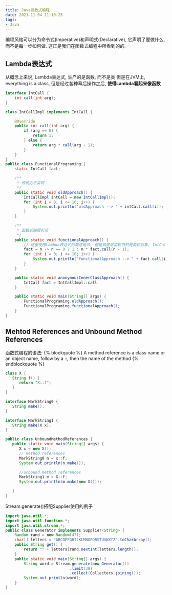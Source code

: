 ```yaml
---
title: Java函数式编程
date: 2021-11-04 11:10:25
tags:
- Java
---
```

编程风格可以分为命令式(Imperative)和声明式(Declarative), 它声明了要做什么, 而不是每一步如何做. 
这正是我们在函数式编程中所看到的的.

## Lambda表达式
从概念上来说, Lambda表达式, 生产的是函数, 而不是类
但是在JVM上, everything is a class, 但是经过各种幕后操作之后, **使得Lambda看起来像函数**
```java
interface IntCall {
	int call(int arg);
}

class IntCallImpl implements IntCall {

	@Override
	public int call(int arg) {
		if (arg == 0) {
			return 1;
		} else {
			return arg * call(arg - 1);
		}
	}
}
public class FunctionalPrograming {
	static IntCall fact;

	/**
	 * 传统方法实现
	 */
	public static void oldApproach() {
		IntCallImpl intCall = new IntCallImpl();
		for (int i = 0; i <= 10; i++) {
			System.out.println("oldApproach --> " + intCall.call(i));
		}
	}

	/**
	 * 函数式编程实现
	 */
	public static void functionalApproach() {
        // 这里使用Lambda表达式的简洁语法, 但是其底层实现仍然是类和对象, IntCallImpl的步骤可能一步也没有少, 只是看起来像生成了一个函数.
		fact = n -> n == 0 ? 1 : n * fact.call(n - 1);
		for (int i = 0; i <= 10; i++) {
			System.out.println("functionalApproach --> " + fact.call(i));
		}
	}

    public static void anonymousInnerClassApproach() {
        IntCall fact = IntCallImpl::call
    }

	public static void main(String[] args) {
		FunctionalPrograming.oldApproach();
		FunctionalPrograming.functionalApproach();
	}
}
```

## Mehtod References and Unbound Method References
函数式编程的语法:
{% blockquote %}
A method reference is a class name or an object name, follow by a ::, then the name of the method 
{% endblockquote %}

```java
class X {
   String f() {
      return "X::f";
   }
}

interface MarkString0 {
   String make();
}

interface MarkString1 {
   String make(X x);
}

public class UnboundMethodReferences {
   public static void main(String[] args) {
      X x = new X();
      // method references
      MarkString0 n = x::f;
      System.out.println(n.make());

      //unbound method references
      MarkString1 m = X::f;
      System.out.println(m.make(new X()));

   }
}
```


Stream.generate()搭配Supplier<T>使用的例子
```java
import java.util.*;
import java.util.function.*;
import java.util.stream.*;
public class Generator implements Supplier<String> {
    Random rand = new Random(47);
    char[] letters = "ABCDEFGHIJKLMNOPQRSTUVWXYZ".toCharArray();
    public String get() {
        return "" + letters[rand.nextInt(letters.length)];
    }
    public static void main(String[] args) {
        String word = Stream.generate(new Generator())
                            .limit(30)
                            .collect(Collectors.joining());
        System.out.println(word);
    }
}
```
